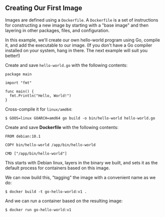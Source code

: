 ## Creating Our First Image

Images are defined using a `Dockerfile`. A `Dockerfile` is a set of instructions
for constructing a new image by starting with a "base image" and then layering
in other packages, files, and configuration.

In this example, we'll create our own hello-world program using Go, compile it,
and add the executable to our image. (If you don't have a Go compiler installed
on your system, hang in there. The next example will suit you better!)

Create and save `hello-world.go` with the following contents:

```golang
package main

import "fmt"

func main() {
  fmt.Println("Hello, World!")
}
```

Cross-compile it for `linux/amd64`:

```console
$ GOOS=linux GOARCH=amd64 go build -o bin/hello-world hello-world.go
```

Create and save __Dockerfile__ with the following contents:

```docker
FROM debian:10.1

COPY bin/hello-world /app/bin/hello-world

CMD ["/app/bin/hello-world"]
```

This starts with Debian linux, layers in the binary we built, and sets it as the
default process for containers based on this image.

We can now build this, "tagging" the image with a convenient name as we do:

```console
$ docker build -t go-hello-world:v1 .
```

And we can run a container based on the resulting image:

```console
$ docker run go-hello-world:v1
```